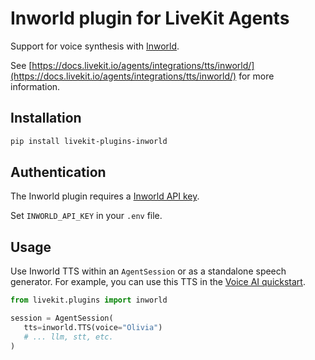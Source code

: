 # Inworld plugin for LiveKit Agents

Support for voice synthesis with [Inworld](https://beta.docs.inworld.ai/api-reference/ttsAPI/texttospeech/synthesize-speech).

See [https://docs.livekit.io/agents/integrations/tts/inworld/](https://docs.livekit.io/agents/integrations/tts/inworld/) for more information.

## Installation

```bash
pip install livekit-plugins-inworld
```

## Authentication

The Inworld plugin requires a [Inworld API key](https://studio.inworld.ai/login).

Set `INWORLD_API_KEY` in your `.env` file.

## Usage

Use Inworld TTS within an `AgentSession` or as a standalone speech generator. For example,
you can use this TTS in the [Voice AI quickstart](/agents/start/voice-ai/).

```python
from livekit.plugins import inworld

session = AgentSession(
   tts=inworld.TTS(voice="Olivia")
   # ... llm, stt, etc.
)
```